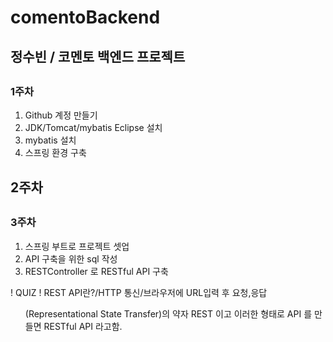 # comentoBackend
<h2>정수빈 / 코멘토 백엔드 프로젝트<h2>

<h3>1주차</h3>
<ol>
  <li>Github 계정 만들기</li>
  <li>JDK/Tomcat/mybatis Eclipse 설치</li>
  <li>mybatis 설치</li>
  <li>스프링 환경 구축</li>
</ol>

<h2>2주차<h2>
  

<h3>3주차</h3>
<ol>  
  <li>스프링 부트로 프로젝트 셋업</li>

  <li>API 구축을 위한 sql 작성</li>
  <li>RESTController 로 RESTful API 구축</li>

</ol>
 
 ! QUIZ ! REST API란?/HTTP 통신/브라우저에 URL입력 후 요청,응답
 <ol>
  (Representational State Transfer)의 약자 REST 이고 이러한 형태로 API 를 만들면 RESTful API 라고함.
 </ol>

  


